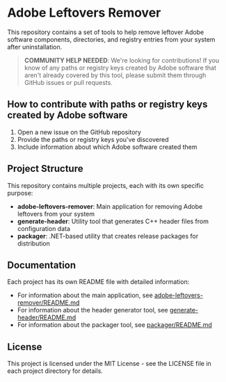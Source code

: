 # Adobe Leftovers Remover

This repository contains a set of tools to help remove leftover Adobe software components, directories, and registry entries from your system after uninstallation.

> **COMMUNITY HELP NEEDED**: We're looking for contributions! If you know of any paths or registry keys created by Adobe software that aren't already covered by this tool, please submit them through GitHub issues or pull requests.

## How to contribute with paths or registry keys created by Adobe software

1. Open a new issue on the GitHub repository
2. Provide the paths or registry keys you've discovered
3. Include information about which Adobe software created them

## Project Structure

This repository contains multiple projects, each with its own specific purpose:

- **adobe-leftovers-remover**: Main application for removing Adobe leftovers from your system
- **generate-header**: Utility tool that generates C++ header files from configuration data
- **packager**: .NET-based utility that creates release packages for distribution

## Documentation

Each project has its own README file with detailed information:

- For information about the main application, see [adobe-leftovers-remover/README.md](adobe-leftovers-remover/README.md)
- For information about the header generator tool, see [generate-header/README.md](generate-header/README.md)
- For information about the packager tool, see [packager/README.md](packager/README.md)

## License

This project is licensed under the MIT License - see the LICENSE file in each project directory for details.